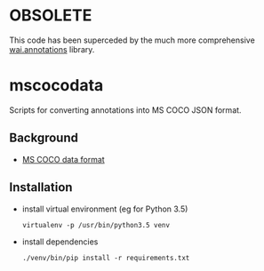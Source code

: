 # OBSOLETE
This code has been superceded by the much more comprehensive 
[wai.annotations](https://github.com/waikato-datamining/wai-annotations/) 
library.

# mscocodata
Scripts for converting annotations into MS COCO JSON format.

## Background

* [MS COCO data format](http://cocodataset.org/#format-data)

## Installation

* install virtual environment (eg for Python 3.5)

  ```commandline
  virtualenv -p /usr/bin/python3.5 venv
  ```

* install dependencies

  ```commandline
  ./venv/bin/pip install -r requirements.txt 

